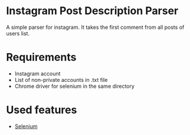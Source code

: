 # Instagram Post Description Parser
A simple parser for instagram. It takes the first comment from all posts of users list. 
# Requirements
* Instagram account
* List of non-private accounts in .txt file
* Chrome driver for selenium in the same directory
# Used features
* [Selenium](https://selenium-python.readthedocs.io/)
